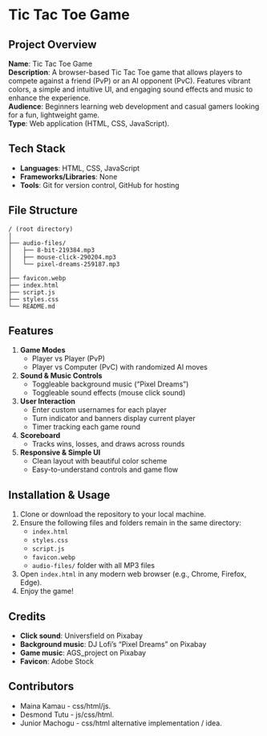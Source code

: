# Tic Tac Toe Game

## Project Overview
**Name**: Tic Tac Toe Game  
**Description**: A browser-based Tic Tac Toe game that allows players to compete against a friend (PvP) or an AI opponent (PvC). Features vibrant colors, a simple and intuitive UI, and engaging sound effects and music to enhance the experience.  
**Audience**: Beginners learning web development and casual gamers looking for a fun, lightweight game.  
**Type**: Web application (HTML, CSS, JavaScript).

## Tech Stack
- **Languages**: HTML, CSS, JavaScript  
- **Frameworks/Libraries**: None  
- **Tools**: Git for version control, GitHub for hosting  

## File Structure
```
/ (root directory)
│
├── audio-files/
│   ├── 8-bit-219384.mp3
│   ├── mouse-click-290204.mp3
│   └── pixel-dreams-259187.mp3
│
├── favicon.webp
├── index.html
├── script.js
├── styles.css
└── README.md
```

## Features
1. **Game Modes**  
   - Player vs Player (PvP)  
   - Player vs Computer (PvC) with randomized AI moves  
2. **Sound & Music Controls**  
   - Toggleable background music (“Pixel Dreams”)  
   - Toggleable sound effects (mouse click sound)  
3. **User Interaction**  
   - Enter custom usernames for each player  
   - Turn indicator and banners display current player  
   - Timer tracking each game round  
4. **Scoreboard**  
   - Tracks wins, losses, and draws across rounds  
5. **Responsive & Simple UI**  
   - Clean layout with beautiful color scheme  
   - Easy-to-understand controls and game flow  

## Installation & Usage
1. Clone or download the repository to your local machine.  
2. Ensure the following files and folders remain in the same directory:
   - `index.html`
   - `styles.css`
   - `script.js`
   - `favicon.webp`
   - `audio-files/` folder with all MP3 files  
3. Open `index.html` in any modern web browser (e.g., Chrome, Firefox, Edge).  
4. Enjoy the game!

## Credits
- **Click sound**: Universfield on Pixabay  
- **Background music**: DJ Lofi’s “Pixel Dreams” on Pixabay  
- **Game music**: AGS_project on Pixabay  
- **Favicon**: Adobe Stock  

## Contributors
- Maina Kamau - css/html/js.
- Desmond Tutu - js/css/html.
- Junior Machogu - css/html alternative implementation / idea.

